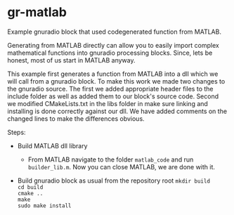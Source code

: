 # gr-matlab
Example gnuradio block that used codegenerated function from MATLAB.

Generating from MATLAB directly can allow you to easily import complex mathematical functions into gnuradio processing blocks.  Since, lets be honest, most of us start in MATLAB anyway.

This example first generates a function from MATLAB into a dll which we will call from a gnuradio block.  To make this work we made two changes to the gnuradio source.  The first we added appropriate header files to the include folder as well as added them to our block's source code.  Second we modified CMakeLists.txt in the libs folder in make sure linking and installing is done correctly against our dll.  We have added comments on the changed lines to make the differences obvious.

Steps:
- Build MATLAB dll library  
  - From MATLAB navigate to the folder `matlab_code` and run `builder_lib.m`.  Now you can close MATLAB, we are done with it.  

- Build gnuradio block as usual from the repository root
  `mkdir build`  
  `cd build`  
  `cmake ..`  
  `make`  
  `sudo make install`
